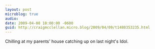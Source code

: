 ```yaml
---
layout: post
microblog: true
audio: 
date: 2009-04-08 18:00:00 -0600
guid: http://craigmcclellan.micro.blog/2009/04/09/t1480353235.html
---
```

Chilling at my parents' house catching up on last night's Idol.

